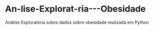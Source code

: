 # An-lise-Explorat-ria---Obesidade
Análise Exploratória sobre dados sobre obesidade realizada em Python 
